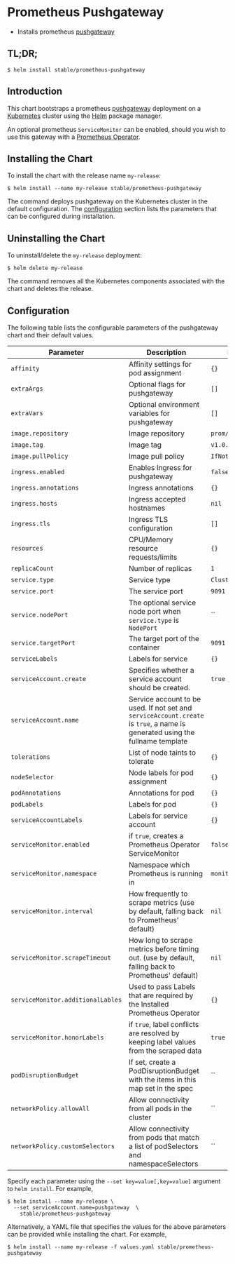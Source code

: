 # Prometheus Pushgateway

* Installs prometheus [pushgateway](https://github.com/prometheus/pushgateway)

## TL;DR;

```console
$ helm install stable/prometheus-pushgateway
```

## Introduction

This chart bootstraps a prometheus [pushgateway](http://github.com/prometheus/pushgateway) deployment on a [Kubernetes](http://kubernetes.io) cluster using the [Helm](https://helm.sh) package manager.

An optional prometheus `ServiceMonitor` can be enabled, should you wish to use this gateway with a [Prometheus Operator](https://github.com/coreos/prometheus-operator).

## Installing the Chart

To install the chart with the release name `my-release`:

```console
$ helm install --name my-release stable/prometheus-pushgateway
```

The command deploys pushgateway on the Kubernetes cluster in the default configuration. The [configuration](#configuration) section lists the parameters that can be configured during installation.

## Uninstalling the Chart

To uninstall/delete the `my-release` deployment:

```console
$ helm delete my-release
```

The command removes all the Kubernetes components associated with the chart and deletes the release.

## Configuration

The following table lists the configurable parameters of the pushgateway chart and their default values.

|        Parameter                  |                                                          Description                                                          |      Default                      |
| --------------------------------- | ----------------------------------------------------------------------------------------------------------------------------- | --------------------------------- |
| `affinity`                        | Affinity settings for pod assignment                                                                                          | `{}`                              |
| `extraArgs`                       | Optional flags for pushgateway                                                                                                | `[]`                              |
| `extraVars`                       | Optional environment variables for pushgateway                                                                                | `[]`                              |
| `image.repository`                | Image repository                                                                                                              | `prom/pushgateway`                |
| `image.tag`                       | Image tag                                                                                                                     | `v1.0.1`                          |
| `image.pullPolicy`                | Image pull policy                                                                                                             | `IfNotPresent`                    |
| `ingress.enabled`                 | Enables Ingress for pushgateway                                                                                               | `false`                           |
| `ingress.annotations`             | Ingress annotations                                                                                                           | `{}`                              |
| `ingress.hosts`                   | Ingress accepted hostnames                                                                                                    | `nil`                             |
| `ingress.tls`                     | Ingress TLS configuration                                                                                                     | `[]`                              |
| `resources`                       | CPU/Memory resource requests/limits                                                                                           | `{}`                              |
| `replicaCount`                    | Number of replicas                                                                                                            | `1`                               |
| `service.type`                    | Service type                                                                                                                  | `ClusterIP`                       |
| `service.port`                    | The service port                                                                                                              | `9091`                            |
| `service.nodePort`                | The optional service node port when `service.type` is `NodePort`                                                              | ``                                |
| `service.targetPort`              | The target port of the container                                                                                              | `9091`                            |
| `serviceLabels`                   | Labels for service                                                                                                            | `{}`                              |
| `serviceAccount.create`           | Specifies whether a service account should be created.                                                                        | `true`                            |
| `serviceAccount.name`             | Service account to be used. If not set and `serviceAccount.create` is `true`, a name is generated using the fullname template |                                   |
| `tolerations`                     | List of node taints to tolerate                                                                                               | `{}`                              |
| `nodeSelector`                    | Node labels for pod assignment                                                                                                | `{}`                              |
| `podAnnotations`                  | Annotations for pod                                                                                                           | `{}`                              |
| `podLabels`                       | Labels for pod                                                                                                                | `{}`                              |
| `serviceAccountLabels`            | Labels for service account                                                                                                    | `{}`                              |
| `serviceMonitor.enabled`          | if `true`, creates a Prometheus Operator ServiceMonitor                                                                       | `false`                           |
| `serviceMonitor.namespace`        | Namespace which Prometheus is running in                                                                                      | `monitoring`                      |
| `serviceMonitor.interval`         | How frequently to scrape metrics (use by default, falling back to Prometheus' default)                                        | `nil`                             |
| `serviceMonitor.scrapeTimeout`    | How long to scrape metrics before timing out. (use by default, falling back to Prometheus' default)                           | `nil`                             |
| `serviceMonitor.additionalLables` | Used to pass Labels that are required by the Installed Prometheus Operator                                                    | `{}`                              |
| `serviceMonitor.honorLabels`      | if `true`, label conflicts are resolved by keeping label values from the scraped data                                         | `true`                            |
| `podDisruptionBudget`             | If set, create a PodDisruptionBudget with the items in this map set in the spec                                               | ``                                |
| `networkPolicy.allowAll`          | Allow connectivity from all pods in the cluster                                                                               | ``                                |
| `networkPolicy.customSelectors`   | Allow connectivity from pods that match a list of podSelectors and namespaceSelectors                                         | ``                                |

Specify each parameter using the `--set key=value[,key=value]` argument to `helm install`. For example,

```console
$ helm install --name my-release \
  --set serviceAccount.name=pushgateway  \
    stable/prometheus-pushgateway
```

Alternatively, a YAML file that specifies the values for the above parameters can be provided while installing the chart. For example,

```console
$ helm install --name my-release -f values.yaml stable/prometheus-pushgateway
```
